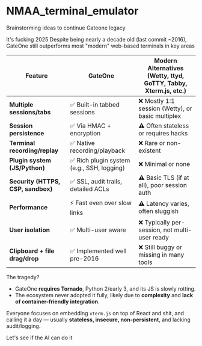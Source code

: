 # NMAA_terminal_emulator
Brainstorming ideas to continue Gateone legacy


It's fucking 2025
Despite being nearly a decade old (last commit ~2016), GateOne still outperforms most "modern" web-based terminals in key areas

| Feature                            | GateOne                                   | Modern Alternatives (Wetty, ttyd, GoTTY, Tabby, Xterm.js, etc.) |
| ---------------------------------- | ----------------------------------------- | --------------------------------------------------------------- |
| **Multiple sessions/tabs**         | ✅ Built-in tabbed sessions                | ❌ Mostly 1:1 session (Wetty), or basic multiplex                |
| **Session persistence**            | ✅ Via HMAC + encryption                   | ⚠️ Often stateless or requires hacks                            |
| **Terminal recording/replay**      | ✅ Native recording/playback               | ❌ Rare or non-existent                                          |
| **Plugin system (JS/Python)**      | ✅ Rich plugin system (e.g., SSH, logging) | ❌ Minimal or none                                               |
| **Security (HTTPS, CSP, sandbox)** | ✅ SSL, audit trails, detailed ACLs        | ⚠️ Basic TLS (if at all), poor session auth                     |
| **Performance**                    | ⚡ Fast even over slow links               | ⚠️ Latency varies, often sluggish                               |
| **User isolation**                 | ✅ Multi-user aware                        | ❌ Typically per-session, not multi-user ready                   |
| **Clipboard + file drag/drop**     | ✅ Implemented well pre-2016               | ❌ Still buggy or missing in many tools                          |


The tragedy?

* GateOne **requires Tornado**, Python 2/early 3, and its JS is slowly rotting.
* The ecosystem never adopted it fully, likely due to **complexity** and **lack of container-friendly integration**.

Everyone focuses on embedding `xterm.js` on top of React and shit, and calling it a day — usually **stateless, insecure, non-persistent**, and lacking audit/logging.

Let's see if the AI can do it
